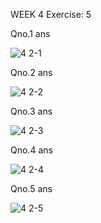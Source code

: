 WEEK 4 Exercise: 5

Qno.1 ans


![4 2-1](https://github.com/user-attachments/assets/3fc54003-f628-4ed7-907a-316c7893a3ac)


Qno.2 ans


![4 2-2](https://github.com/user-attachments/assets/0cda98b0-f33b-4d5e-b321-1076630c57ab)


Qno.3 ans


![4 2-3](https://github.com/user-attachments/assets/1ef8b078-fafa-498e-afb0-089663af0619)


Qno.4 ans


![4 2-4](https://github.com/user-attachments/assets/b3dcfc9c-9e39-41e4-b844-706989a858bb)


Qno.5 ans


![4 2-5](https://github.com/user-attachments/assets/f9d0e171-d9a8-4b47-b696-921e8f8e988e)
